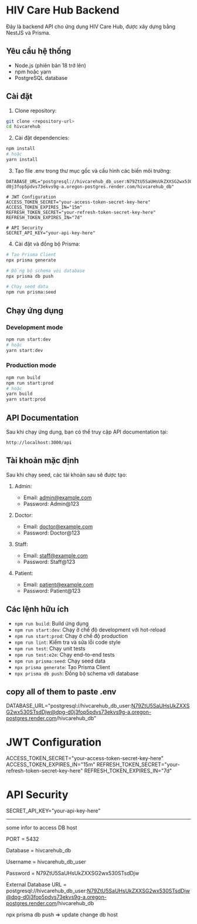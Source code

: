 # HIV Care Hub Backend

Đây là backend API cho ứng dụng HIV Care Hub, được xây dựng bằng NestJS và Prisma.

## Yêu cầu hệ thống

- Node.js (phiên bản 18 trở lên)
- npm hoặc yarn
- PostgreSQL database

## Cài đặt

1. Clone repository:
```bash
git clone <repository-url>
cd hivcarehub
```

2. Cài đặt dependencies:
```bash
npm install
# hoặc
yarn install
```

3. Tạo file .env trong thư mục gốc và cấu hình các biến môi trường:
```env
DATABASE_URL="postgresql://hivcarehub_db_user:N79ZtU5SaUHsUkZXXSG2wx530STsdDjw@dpg-d0j3fop5pdvs73ekvs9g-a.oregon-postgres.render.com/hivcarehub_db"

# JWT Configuration
ACCESS_TOKEN_SECRET="your-access-token-secret-key-here"
ACCESS_TOKEN_EXPIRES_IN="15m"
REFRESH_TOKEN_SECRET="your-refresh-token-secret-key-here"
REFRESH_TOKEN_EXPIRES_IN="7d"

# API Security
SECRET_API_KEY="your-api-key-here"
`````````````````````````````````````````````````````````````````````````

4. Cài đặt và đồng bộ Prisma:
```bash
# Tạo Prisma Client
npx prisma generate

# Đồng bộ schema với database
npx prisma db push

# Chạy seed data
npm run prisma:seed
```

## Chạy ứng dụng

### Development mode
```bash
npm run start:dev
# hoặc
yarn start:dev
```

### Production mode
```bash
npm run build
npm run start:prod
# hoặc
yarn build
yarn start:prod
```

## API Documentation

Sau khi chạy ứng dụng, bạn có thể truy cập API documentation tại:
```
http://localhost:3000/api
```

## Tài khoản mặc định

Sau khi chạy seed, các tài khoản sau sẽ được tạo:

1. Admin:
   - Email: admin@example.com
   - Password: Admin@123

2. Doctor:
   - Email: doctor@example.com
   - Password: Doctor@123

3. Staff:
   - Email: staff@example.com
   - Password: Staff@123

4. Patient:
   - Email: patient@example.com
   - Password: Patient@123

## Các lệnh hữu ích

- `npm run build`: Build ứng dụng
- `npm run start:dev`: Chạy ở chế độ development với hot-reload
- `npm run start:prod`: Chạy ở chế độ production
- `npm run lint`: Kiểm tra và sửa lỗi code style
- `npm run test`: Chạy unit tests
- `npm run test:e2e`: Chạy end-to-end tests
- `npm run prisma:seed`: Chạy seed data
- `npx prisma generate`: Tạo Prisma Client
- `npx prisma db push`: Đồng bộ schema với database

copy all of them to paste .env
-------------------------------------

DATABASE_URL="postgresql://hivcarehub_db_user:N79ZtU5SaUHsUkZXXSG2wx530STsdDjw@dpg-d0j3fop5pdvs73ekvs9g-a.oregon-postgres.render.com/hivcarehub_db"

# JWT Configuration
ACCESS_TOKEN_SECRET="your-access-token-secret-key-here"
ACCESS_TOKEN_EXPIRES_IN="15m"
REFRESH_TOKEN_SECRET="your-refresh-token-secret-key-here"
REFRESH_TOKEN_EXPIRES_IN="7d"

# API Security
SECRET_API_KEY="your-api-key-here"

----------------------------------------


some infor to access DB host 

PORT = 5432

Database = hivcarehub_db

Username = hivcarehub_db_user

Password = N79ZtU5SaUHsUkZXXSG2wx530STsdDjw

External Database URL = postgresql://hivcarehub_db_user:N79ZtU5SaUHsUkZXXSG2wx530STsdDjw@dpg-d0j3fop5pdvs73ekvs9g-a.oregon-postgres.render.com/hivcarehub_db




npx prisma db push   =>  update change db host
